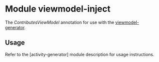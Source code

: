 # Module viewmodel-inject

The _ContributesViewModel_ annotation for use with the [viewmodel-generator].

## Usage

Refer to the [activity-generator] module description for usage instructions.

[viewmodel-generator]: https://illarionov.github.io/pixnews-anvil-codegen/viewmodel-generator/
